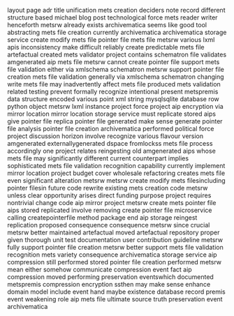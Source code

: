 layout page adr title unification mets creation deciders note record different structure based michael blog post technological force mets reader writer henceforth metsrw already exists archivematica seems like good tool abstracting mets file creation currently archivematica archivematica storage service create modify mets file pointer file mets file metsrw various lxml apis inconsistency make difficult reliably create predictable mets file artefactual created mets validator project contains schematron file validates amgenerated aip mets file metsrw cannot create pointer file support mets file validation either via xmlschema schematron metsrw support pointer file creation mets file validation generally via xmlschema schematron changing write mets file may inadvertently affect mets file produced mets validation related testing prevent formally recognize intentional present metspremis data structure encoded various point xml string mysqlsqlite database row python object metsrw lxml instance project force project aip encryption via mirror location mirror location storage service must replicate stored aips give pointer file replica pointer file generated make sense generate pointer file analysis pointer file creation archivematica performed political force project discussion horizon involve recognize various flavour version amgenerated externallygenerated dspace fromlockss mets file process accordingly one project relates reingesting old amgenerated aips whose mets file may significantly different current counterpart implies sophisticated mets file validation recognition capability currently implement mirror location project budget cover wholesale refactoring creates mets file even significant alteration metsrw metsrw create modify mets filesincluding pointer filesin future code rewrite existing mets creation code metsrw unless clear opportunity arises direct funding purpose project requires nontrivial change code aip mirror project metsrw create mets pointer file aips stored replicated involve removing create pointer file microservice calling createpointerfile method package end aip storage reingest replication proposed consequence consequence metsrw since crucial metsrw better maintained artefactual moved artefactual repository proper given thorough unit test documentation user contribution guideline metsrw fully support pointer file creation metsrw better support mets file validation recognition mets variety consequence archivematica storage service aip compression still performed stored pointer file creation performed metsrw mean either somehow communicate compression event fact aip compression moved performing preservation eventswhich documented metspremis compression encryption ssthen may make sense enhance domain model include event hand maybe existence database record premis event weakening role aip mets file ultimate source truth preservation event archivematica